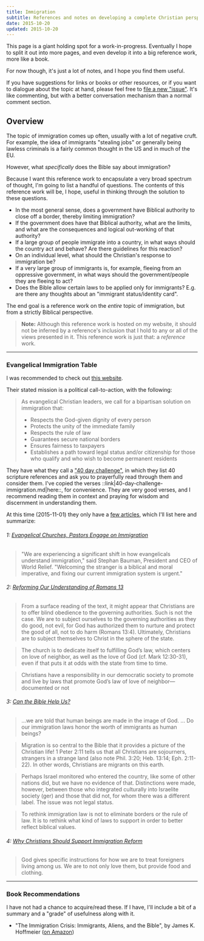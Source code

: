 ```yaml
---
title: Immigration
subtitle: References and notes on developing a complete Christian perspective on the topic of immigration.
date: 2015-10-20
updated: 2015-10-20
---
```


This page is a giant holding spot for a work-in-progress. Eventually I
hope to split it out into more pages, and even develop it into a big
reference work, more like a book.

For now though, it's just a lot of notes, and I hope you find them useful.

If you have suggestions for links or books or other resources, or if you
want to dialogue about the topic at hand, please feel free to
[file a new "issue"](https://github.com/saibotsivad/wiki.davistobias.com/issues).
It's like commenting, but with a better conversation mechanism than a
normal comment section.

## Overview

The topic of immigration comes up often, usually with a lot of negative cruft. For
example, the idea of immigrants "stealing jobs" or generally being lawless criminals
is a fairly common thought in the US and in much of the EU.

However, what *specifically* does the Bible say about immigration?

Because I want this reference work to encapsulate a very broad spectrum of thought,
I'm going to list a handful of questions. The contents of this reference work will
be, I hope, useful in thinking through the solution to these questions.

* In the most general sense, does a government have Biblical authority to
	close off a border, thereby limiting immigration?
* If the government does have that Biblical authority, what are the limits,
	and what are the consequences and logical out-working of that authority?
* If a large group of people immigrate into a country, in what ways should the
	country act and behave? Are there guidelines for this reaction?
* On an individual level, what should the Christian's response to immigration be?
* If a very large group of immigrants is, for example, fleeing from an oppressive
	government, in what ways should the government/people they are fleeing to act?
* Does the Bible allow certain laws to be applied only for immigrants? E.g. are there
	any thoughts about an "immigrant status/identity card".

The end goal is a reference work on the *entire* topic of immigration, but from a
strictly Biblical perspective.

> **Note:** Although this reference work is hosted on my website, it should not be
> inferred by a reference's inclusion that I hold to any or all of the views presented
> in it. This reference work is just that: a *reference* work.

---

### Evangelical Immigration Table

I was recommended to check out [this website](http://evangelicalimmigrationtable.com/).

Their stated mission is a political call-to-action, with the following:

> As evangelical Christian leaders, we call for a bipartisan solution on immigration that:
>
> * Respects the God-given dignity of every person
> * Protects the unity of the immediate family
> * Respects the rule of law
> * Guarantees secure national borders
> * Ensures fairness to taxpayers
> * Establishes a path toward legal status and/or citizenship for those who qualify and who wish to become permanent residents

They have what they call a
["40 day challenge"](http://evangelicalimmigrationtable.com/cms/assets/uploads/2013/01/I-Was-a-Stranger-Bookmark-Text-Message.pdf),
in which they list 40 scripture references and ask you to prayerfully read through
them and consider them. I've copied the verses ::link|40-day-challenge-immigration.md|here::,
for convenience. They are very good verses, and I recommend reading them in context
and praying for wisdom and discernment in understanding them.

At this time (2015-11-01) they only have a
[few articles](http://evangelicalimmigrationtable.com/resources/evangelical-perspectives-on-immigration-reform/),
which I'll list here and summarize:

###### 1: [Evangelical Churches, Pastors Engage on Immigration](http://evangelicalimmigrationtable.com/evangelical-churches-pastors-engage-on-immigration/)

> "We are experiencing a significant shift in how evangelicals understand
> immigration," said Stephan Bauman, President and CEO of World Relief.
> "Welcoming the stranger is a biblical and moral imperative, and fixing
> our current immigration system is urgent."

###### 2: [Reforming Our Understanding of Romans 13](http://evangelicalimmigrationtable.com/paul-louis-metzger-reforming-our-understanding-of-romans-13-on-immigration-reform/)

> From a surface reading of the text, it might appear that Christians are to offer
> blind obedience to the governing authorities. Such is not the case. We are to
> subject ourselves to the governing authorities as they do good, not evil, for
> God has authorized them to nurture and protect the good of all, not to do
> harm (Romans 13:4). Ultimately, Christians are to subject themselves to
> Christ in the sphere of the state.

> The church is to dedicate itself to fulfilling God’s law, which centers on
> love of neighbor, as well as the love of God (cf. Mark 12:30-31), even if
> that puts it at odds with the state from time to time.

> Christians have a responsibility in our democratic society to promote and
> live by laws that promote God’s law of love of neighbor—documented or not

###### 3: [Can the Bible Help Us?](http://evangelicalimmigrationtable.com/danny-carroll-immigration-reform-can-the-bible-help-us/)

> ...we are told that human beings are made in the image of God. ... Do our
> immigration laws honor the worth of immigrants as human beings?

> Migration is so central to the Bible that it provides a picture of the
> Christian life! 1 Peter 2:11 tells us that all Christians are sojourners,
> strangers in a strange land (also note Phil. 3:20; Heb. 13:14; Eph. 2:11-22).
> In other words, Christians are migrants on this earth.

> Perhaps Israel monitored who entered the country, like some of other nations
> did, but we have no evidence of that. Distinctions were made, however,
> between those who integrated culturally into Israelite society (ger) and
> those that did not, for whom there was a different label. The issue was
> not legal status.

> To rethink immigration law is not to eliminate borders or the rule of
> law. It is to rethink what kind of laws to support in order to better
> reflect biblical values.

###### 4: [Why Christians Should Support Immigration Reform](http://evangelicalimmigrationtable.com/peter-crabb-faith-and-economics-why-christians-should-support-immigration-reform/)

> God gives specific instructions for how we are to treat foreigners
> living among us. We are to not only love them, but provide food
> and clothing.

---

### Book Recommendations

I have not had a chance to acquire/read these. If I have, I'll include
a bit of a summary and a "grade" of usefulness along with it.

* "The Immigration Crisis: Immigrants, Aliens, and the Bible", by James K. Hoffmeier
	([on Amazon](http://www.amazon.com/The-Immigration-Crisis-Immigrants-Aliens/dp/1433506076))
